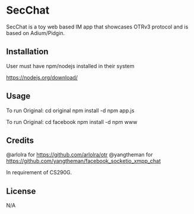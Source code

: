 
# SecChat
SecChat is a toy web based IM app that showcases OTRv3 protocol and is based on Adium/Pidgin. 

## Installation
User must have npm/nodejs installed in their system

https://nodejs.org/download/

## Usage
To run Original:
cd original
npm install -d
npm app.js

To run Original:
cd facebook
npm install -d
npm www

## Credits
@arlolra for https://github.com/arlolra/otr
@yangtheman for https://github.com/yangtheman/facebook_socketio_xmpp_chat

In requirement of CS290G.

## License
N/A